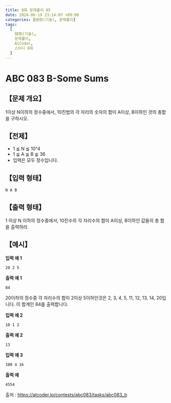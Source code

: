 ```yaml
---
title: 0회 문제풀이 05
date: 2024-06-19 23:14:07 +09:00
categories: [技術(기술), 문제풀이]
tags:
  [
    技術(기술),
    문제풀이,
    AtCoder,
    스터디 0회
  ]
---
```

# ABC 083 B-Some Sums
## 【문제 개요】
1이상 N이하의 정수중에서, 10진법의 각 자리의 숫자의 합이 A이상, B이하인 것의 총합을 구하시오.

## 【전제】
- 1 ≦ N ≦ 10^4
- 1 ≦ A ≦ B ≦ 36
- 입력은 모두 정수입니다.

## 【입력 형태】
```
N A B
```

## 【출력 형태】
1 이상 N 이하의 정수중에서, 10진수의 각 자리수의 합이 A이상, B이하인 값들의 총 합을 출력하라.

## 【예시】

**입력 예 1**

```
20 2 5
```

**출력 예 1**

```
84
```

20이하의 정수중 각 자리수의 합이 2이상 5이하인것은 2, 3, 4, 5, 11, 12, 13, 14, 20입니다. 이 합계인 84를 출력합니다.

**입력 예 2**

```
10 1 2
```

**출력 예 2**

```
13
```
 
**입력 예 3**

```
100 4 16
```

**출력 예**

```
4554
```

출처 : <a href="https://atcoder.jp/contests/abc083/tasks/abc083_b">https://atcoder.jp/contests/abc083/tasks/abc083_b</a> 